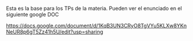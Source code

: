 Esta es la base para los TPs de la materia. Pueden ver el enunciado en el siguiente google DOC

https://docs.google.com/document/d/1KqB3UN3CRyO8TgVYu5KLXw8YKnNeUR8p6gT5Zz41h5U/edit?usp=sharing
